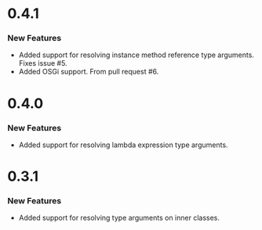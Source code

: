 # 0.4.1

### New Features

* Added support for resolving instance method reference type arguments. Fixes issue #5.
* Added OSGi support. From pull request #6.

# 0.4.0

### New Features

* Added support for resolving lambda expression type arguments.

# 0.3.1

### New Features

* Added support for resolving type arguments on inner classes.